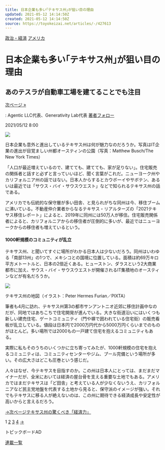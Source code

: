 ```yaml
---
title: 日本企業も多い｢テキサス州｣が狙い目の理由
updated: 2021-05-12 14:14:50Z
created: 2021-05-12 14:14:50Z
source: https://toyokeizai.net/articles/-/427613
---
```


[政治・経済](https://toyokeizai.net/list/genre/economy-and-politics)
[アメリカ](https://toyokeizai.net/category/america)

# 日本企業も多い｢テキサス州｣が狙い目の理由

## あのテスラが自動車工場を建てることでも注目

 [次ページ »](https://toyokeizai.net/articles/-/427613?page=2)

  : Agentic LLC代表、Generativity Lab代表    [著者フォロー](https://id.toyokeizai.net/fm/?author_id=2483&author_name=%E3%82%B8%E3%83%A5%E3%83%B3%E3%82%B3%E3%83%BB%E3%82%B0%E3%83%83%E3%83%89%E3%82%A4%E3%83%A4%E3%83%BC&referer=%2Farticles%2F-%2F427613)

2021/05/12 8:00

![](https://tk.ismcdn.jp/mwimgs/d/5/1140/img_d5322af2e3b7af2ea0d74137d4db34be629554.jpg)

日本企業も意外と進出しているテキサス州は何が魅力なのだろうか。写真はIT企業の進出が目覚ましい州都オースティンの公園（写真：Matthew Busch/The New York Times）

「人口が最近増えているので、建てても、建てても、家が足りない」。住宅販売の関係者と話すと必ずと言っていいほど、聞く言葉がこれだ。ニューヨーク州やカリフォルニア州の話ではない。日本人からするとカウボーイやサボテン、あるいは最近では「サウス・バイ・サウスウエスト」などで知られるテキサス州の話である。

アメリカでも伝統的な保守層が多い田舎、と見られがちな同州は今、移住ブームに沸いている。不動産仲介業者からなるテキサス・リアルターズの「2021テキサス移住レポート」によると、2019年に同州には50万人が移住。住宅販売関係者によると、カリフォルニアからの移住者が圧倒的に多いが、最近ではニューヨークからの移住者も増えているという。

#### 1000軒規模のコミュニティが乱立

テキサス州、と聞いてすぐに場所がわかる日本人は少ないだろう。同州はいわゆる「南部13州」の1つで、メキシコとの国境に位置している。面積は約69万キロ平方メトートルと、日本の2倍近くある。ヒューストン、ダラスという2大商業都市に加え、サウス・バイ・サウスウエストが開催されるIT集積地のオースティンなどが有名だろうか。

![](https://tk.ismcdn.jp/mwimgs/b/e/800/img_becac9d40e7264abff136ea7266d7c70234594.jpg)

テキサス州の地図（イラスト：Peter Hermes Furian／PIXTA）

筆者も4月に訪れ、テキサス州第3の都市サンアントニオ近郊に移住計画中なのだが、同地ではあちこちで住宅開発が進んでいる。大きな街道沿いにはいくつも新しい建売住宅、ゲートコミュニティ（門や塀で囲われている住宅街）の販売看板が乱立している。値段は日本円で2000万円代から5000万円くらいまでのものがほとんど。多い場所では2000もの一戸建て住宅を抱えるコミュニティもある。

実際に私もそのうちのいくつかに立ち寄ってみたが、1000軒規模の住宅を抱えるコミュニティは、コミュニティセンターやジム、プール完備という場所が多い。その広大さはどこも圧巻という感じだ。

人々はなぜ、今テキサスを目指すのか。この州は日本人にとっては、まだまだマイナーだが、全米においては経済の屋台骨を支える重要な土地でもある。アメリカではまだテキサスは「ど田舎」と考えている人が少なくないうえ、カリフォルニアなど民主党地盤を代表する土地から見ると、保守派のイメージが強い。それでもテキサスに移る人が絶えないのは、この州に期待できる経済成長や安定性が高いからと言えるだろう。

[→次ページテキサス州の驚くべき「経済力」](https://toyokeizai.net/articles/-/427613?page=2)

 1  [2](https://toyokeizai.net/articles/-/427613?page=2)  [3](https://toyokeizai.net/articles/-/427613?page=3)  [4](https://toyokeizai.net/articles/-/427613?page=4)  [→](https://toyokeizai.net/articles/-/427613?page=2)

トピックボードAD

[連載一覧](https://toyokeizai.net/list/columns)